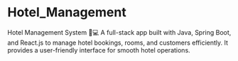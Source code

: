 # Hotel_Management
Hotel Management System 🏨💻 A full-stack app built with Java, Spring Boot, and React.js to manage hotel bookings, rooms, and customers efficiently. It provides a user-friendly interface for smooth hotel operations.
